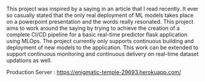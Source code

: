 This project was inspired by a saying in an article that I read recently. It ever so casually stated that the only real deployment of ML models takes place on a powerpoint presentation and the words really resonated. This project aims to work around the saying by trying to achieve the creation of a complete CI/CD pipeline for a basic real-time predictor flask application using MLOps. The project currently only supports continuous building and deployment of new models to the application. This work can be extended to support continuous monitoring and continuous delivery on real-time dataset updations as well.







Production Server : https://enigmatic-temple-29693.herokuapp.com/
